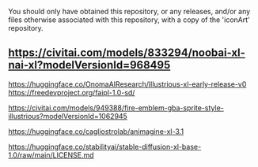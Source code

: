 
You should only have obtained this repository, or any releases, and/or any files otherwise associated with this repository, with a copy of the 'iconArt' repository.







https://civitai.com/models/833294/noobai-xl-nai-xl?modelVersionId=968495
-
https://huggingface.co/OnomaAIResearch/Illustrious-xl-early-release-v0
https://freedevproject.org/faipl-1.0-sd/

https://civitai.com/models/949388/fire-emblem-gba-sprite-style-illustrious?modelVersionId=1062945

https://huggingface.co/cagliostrolab/animagine-xl-3.1


https://huggingface.co/stabilityai/stable-diffusion-xl-base-1.0/raw/main/LICENSE.md
